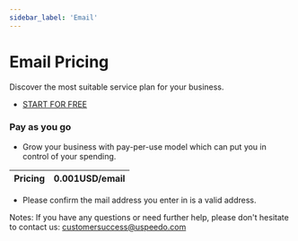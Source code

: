 ```yaml
---
sidebar_label: 'Email'
---
```


# Email Pricing

Discover the most suitable service plan for your business.

- [START FOR FREE](https://console.uspeedo.com/signup)

### **Pay as you go**
- Grow your business with pay-per-use model which can put you in control of your spending.

|  Pricing   | 0.001USD/email       |
| ------------- | ---------------- |

* Please confirm the mail address you enter in is a valid address.

Notes: If you have any questions or need further help, please don't hesitate to contact us: customersuccess@uspeedo.com
